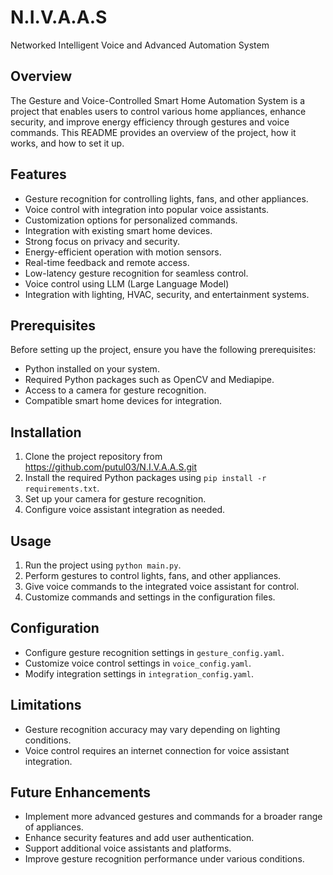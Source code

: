 # N.I.V.A.A.S
Networked Intelligent Voice and Advanced Automation System

## Overview

The Gesture and Voice-Controlled Smart Home Automation System is a project that enables users to control various home appliances, enhance security, and improve energy efficiency through gestures and voice commands. This README provides an overview of the project, how it works, and how to set it up.

## Features

- Gesture recognition for controlling lights, fans, and other appliances.
- Voice control with integration into popular voice assistants.
- Customization options for personalized commands.
- Integration with existing smart home devices.
- Strong focus on privacy and security.
- Energy-efficient operation with motion sensors.
- Real-time feedback and remote access.
- Low-latency gesture recognition for seamless control.
- Voice control using LLM (Large Language Model)
- Integration with lighting, HVAC, security, and entertainment systems.

## Prerequisites

Before setting up the project, ensure you have the following prerequisites:

- Python installed on your system.
- Required Python packages such as OpenCV and Mediapipe.
- Access to a camera for gesture recognition.
- Compatible smart home devices for integration.

## Installation

1. Clone the project repository from https://github.com/putul03/N.I.V.A.A.S.git
2. Install the required Python packages using `pip install -r requirements.txt`.
3. Set up your camera for gesture recognition.
4. Configure voice assistant integration as needed.

## Usage

1. Run the project using `python main.py`.
2. Perform gestures to control lights, fans, and other appliances.
3. Give voice commands to the integrated voice assistant for control.
4. Customize commands and settings in the configuration files.

## Configuration

- Configure gesture recognition settings in `gesture_config.yaml`.
- Customize voice control settings in `voice_config.yaml`.
- Modify integration settings in `integration_config.yaml`.

## Limitations

- Gesture recognition accuracy may vary depending on lighting conditions.
- Voice control requires an internet connection for voice assistant integration.

## Future Enhancements

- Implement more advanced gestures and commands for a broader range of appliances.
- Enhance security features and add user authentication.
- Support additional voice assistants and platforms.
- Improve gesture recognition performance under various conditions.


